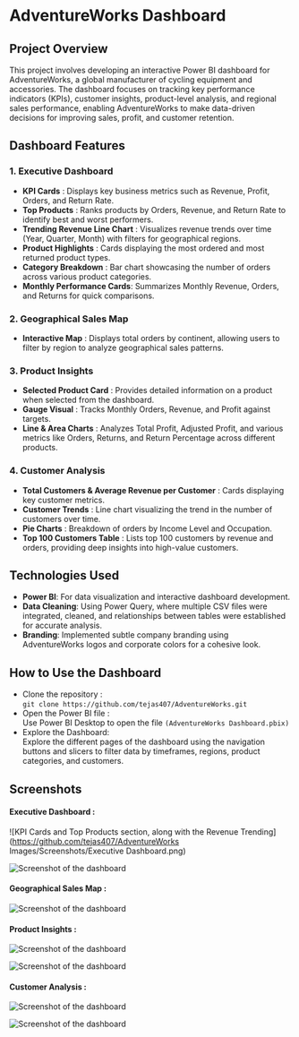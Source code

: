 # AdventureWorks Dashboard
## Project Overview
This project involves developing an interactive Power BI dashboard for AdventureWorks, a global manufacturer of cycling equipment and accessories. The dashboard focuses on tracking key performance indicators (KPIs), customer insights, product-level analysis, and regional sales performance, enabling AdventureWorks to make data-driven decisions for improving sales, profit, and customer retention.

## Dashboard Features
### 1. Executive Dashboard
- **KPI Cards** : Displays key business metrics such as Revenue, Profit, Orders, and Return Rate.
- **Top Products** : Ranks products by Orders, Revenue, and Return Rate to identify best and worst performers.
- **Trending Revenue Line Chart** : Visualizes revenue trends over time (Year, Quarter, Month) with filters for geographical regions.
- **Product Highlights** : Cards displaying the most ordered and most returned product types.
- **Category Breakdown** : Bar chart showcasing the number of orders across various product categories.
- **Monthly Performance Cards**: Summarizes Monthly Revenue, Orders, and Returns for quick comparisons.
### 2. Geographical Sales Map
- **Interactive Map** : Displays total orders by continent, allowing users to filter by region to analyze geographical sales patterns.
### 3. Product Insights
- **Selected Product Card** : Provides detailed information on a product when selected from the dashboard.
- **Gauge Visual** : Tracks Monthly Orders, Revenue, and Profit against targets.
- **Line & Area Charts** : Analyzes Total Profit, Adjusted Profit, and various metrics like Orders, Returns, and Return Percentage across different products.
### 4. Customer Analysis
- **Total Customers & Average Revenue per Customer** : Cards displaying key customer metrics.
- **Customer Trends** : Line chart visualizing the trend in the number of customers over time.
- **Pie Charts** : Breakdown of orders by Income Level and Occupation.
- **Top 100 Customers Table** : Lists top 100 customers by revenue and orders, providing deep insights into high-value customers.

## Technologies Used
- **Power BI**: For data visualization and interactive dashboard development.
- **Data Cleaning**: Using Power Query, where multiple CSV files were integrated, cleaned, and relationships between tables were established for accurate analysis.
- **Branding**: Implemented subtle company branding using AdventureWorks logos and corporate colors for a cohesive look.

## How to Use the Dashboard
- Clone the repository :  
  `git clone https://github.com/tejas407/AdventureWorks.git` 
- Open the Power BI file :  
  Use Power BI Desktop to open the file `(AdventureWorks Dashboard.pbix)`
- Explore the Dashboard:  
  Explore the different pages of the dashboard using the navigation buttons and slicers to filter data by timeframes, regions, product categories, and customers.      

## Screenshots 
#### Executive Dashboard :
![KPI Cards and Top Products section, along with the Revenue Trending](https://github.com/tejas407/AdventureWorks Images/Screenshots/Executive Dashboard.png)

![Screenshot of the dashboard]()

#### Geographical Sales Map :
![Screenshot of the dashboard]()

#### Product Insights :
![Screenshot of the dashboard]()

![Screenshot of the dashboard]()

#### Customer Analysis :
![Screenshot of the dashboard]()

![Screenshot of the dashboard]()
